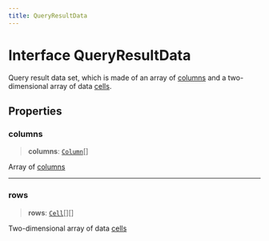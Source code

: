 ```yaml
---
title: QueryResultData
---
```


# Interface QueryResultData

Query result data set, which is made of an array of [columns](interface.Column.md)
and a two-dimensional array of data [cells](interface.Cell.md).

## Properties

### columns

> **columns**: [`Column`](interface.Column.md)[]

Array of [columns](interface.Column.md)

***

### rows

> **rows**: [`Cell`](interface.Cell.md)[][]

Two-dimensional array of data [cells](interface.Cell.md)

